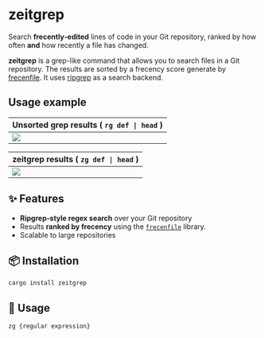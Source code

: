 # zeitgrep

Search **frecently‑edited** lines of code in your Git repository, ranked by how often **and** how recently a file has changed.

**zeitgrep** is a grep-like command that allows you to search files in a Git repository. The results are sorted by a frecency
score generate by [frecenfile](https://github.com/kantord/frecenfile). It uses [ripgrep](https://github.com/BurntSushi/ripgrep) as a search backend.  

## Usage example

<table><thead>
  <tr>
    <th>
      Unsorted grep results (
      <code>rg def | head</code>
      )
    </th>
  </tr></thead>
<tbody>
  <tr>
    <td><img src="https://github.com/user-attachments/assets/5b36a33a-e01f-4be4-9d41-932c3f23aa5e" /></td>
  </tr>
</tbody>
</table>

<table><thead>
  <tr>
    <th>
    zeitgrep results (
    <code>zg def | head</code>
    )
    </th>
  </tr></thead>
<tbody>
  <tr>
    <td><img src="https://github.com/user-attachments/assets/3fb5f950-73b2-4706-af3d-03f7c2d80527" /></td>
  </tr>
</tbody>
</table>



## ✨ Features

* **Ripgrep‑style regex search** over your Git repository
* Results **ranked by frecency** using the [`frecenfile`](https://crates.io/crates/frecenfile) library.
* Scalable to large repositories


## 📦 Installation

```bash
cargo install zeitgrep
```


## 🚀 Usage

```bash
zg {regular expression}
```

